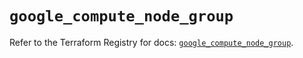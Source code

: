 # `google_compute_node_group`

Refer to the Terraform Registry for docs: [`google_compute_node_group`](https://registry.terraform.io/providers/hashicorp/google/5.41.0/docs/resources/compute_node_group).

